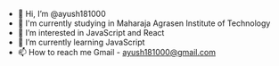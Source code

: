 - 👋 Hi, I’m @ayush181000
- 🏫 I'm currently studying in Maharaja Agrasen Institute of Technology
- 👀 I’m interested in JavaScript and React
- 🌱 I’m currently learning JavaScript 
- 📫 How to reach me Gmail - ayush181000@gmail.com
